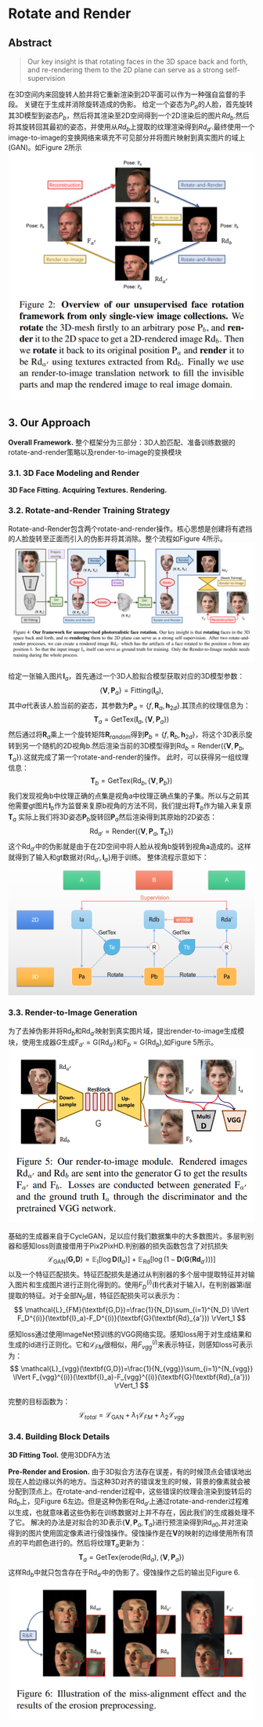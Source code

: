 # Rotate and Render

## Abstract
> Our key insight is that rotating faces in the 3D space back and forth, and re-rendering them to the 2D plane can serve as a strong self-supervision
> 
在3D空间内来回旋转人脸并将它重新渲染到2D平面可以作为一种强自监督的手段。
关键在于生成并消除旋转造成的伪影。
给定一个姿态为$P_a$的人脸，首先旋转其3D模型到姿态$P_b$，然后将其渲染至2D空间得到一个2D渲染后的图片$Rd_b$.然后将其旋转回其最初的姿态，并使用从$Rd_b$上提取的纹理渲染得到$Rd_{a'}$.最终使用一个image-to-image的变换网络来填充不可见部分并将图片映射到真实图片的域上(GAN)。如Figure 2所示
![Figure 2](2.png "Figure 2")


## 3. Our Approach
**Overall Framework.** 整个框架分为三部分：3D人脸匹配、准备训练数据的rotate-and-render策略以及render-to-image的变换模块
### 3.1. 3D Face Modeling and Render
**3D Face Fitting.** 
**Acquiring Textures.**
**Rendering.**

### 3.2. Rotate-and-Render Training Strategy
Rotate-and-Render包含两个rotate-and-render操作。核心思想是创建将有遮挡的人脸旋转至正面而引入的伪影并将其消除。整个流程如Figure 4所示。
![Figure 4](4.png "Figure 4")

给定一张输入图片$\textbf{I}_a$，首先通过一个3D人脸拟合模型获取对应的3D模型参数：
$$
\{\textbf{V},\textbf{P}_a\}=\text{Fitting}(\textbf{I}_a),
$$
其中$a$代表该人脸当前的姿态，其参数为$\textbf{P}_a=\{f,\textbf{R}_a,\textbf{h}_{2d}\}$.其顶点的纹理信息为：
$$
\textbf{T}_a=\text{GetTex}(\textbf{I}_a,\{\textbf{V},\textbf{P}_a\})
$$
然后通过将$\textbf{R}_a$乘上一个旋转矩阵$\textbf{R}_{random}$得到$\textbf{P}_b=\{f,\textbf{R}_b,\textbf{h}_{2d}\}$，将这个3D表示旋转到另一个随机的2D视角b.然后渲染当前的3D模型得到$\text{Rd}_b=\text{Render}(\{\textbf{V},\textbf{P}_b,\textbf{T}_a\})$.这就完成了第一个rotate-and-render的操作。
此时，可以获得另一组纹理信息：
$$
\textbf{T}_b=\text{GetTex}(\text{Rd}_b,\{\textbf{V},\textbf{P}_b\})
$$
我们发现视角b中纹理正确的点集是视角a中纹理正确点集的子集。所以与之前其他需要gt图片$\textbf{I}_b$作为监督来复原b视角的方法不同，我们提出将$\textbf{T}_b$作为输入来复原$\textbf{T}_a$
实际上我们将3D姿态$\textbf{P}_b$旋转回$\textbf{P}_a$然后渲染得到其原始的2D姿态：
$$
\text{Rd}_{a'}=\text{Render}(\{\textbf{V},\textbf{P}_a,\textbf{T}_b\})
$$
这个$\text{Rd}_{a'}$中的伪影就是由于在2D空间中将人脸从视角b旋转到视角a造成的。这样就得到了输入和gt数据对$\{\text{Rd}_{a'}, \textbf{I}_a\}$用于训练。
整体流程示意如下：
![P1](P1.png "P1")

### 3.3. Render-to-Image Generation
为了去掉伪影并将$\text{Rd}_b$和$\text{Rd}_{a'}$映射到真实图片域，提出render-to-image生成模块，使用生成器$G$生成$\text{F}_{a'}=\text{G}(\text{Rd}_{a'})$和$\text{F}_{b}=\text{G}(\text{Rd}_{b})$,如Figure 5所示。
![Figure 5](5.png "Figure 5")

基础的生成器来自于CycleGAN，足以应付我们数据集中的大多数图片。多层判别器和感知loss则直接借用于Pix2PixHD.判别器的损失函数包含了对抗损失
$$
\mathcal{L}_{\text{GAN}}(\textbf{G,D})=\mathbb{E}_{\text{I}}[\log \textbf{D}(\textbf{I}_a)]+\mathbb{E}_{\text{Rd}}[\log (1-\textbf{D}(\textbf{G}(\textbf{Rd}_{a'})))]
$$
以及一个特征匹配损失。特征匹配损失是通过从判别器的多个层中提取特征并对输入图片和生成图片进行正则化得到的。使用$F_D^{(i)}(\textbf{I})$代表对于输入I，在判别器第i层提取的特征。对于全部$N_D$层，特征匹配损失可以表示为：
$$
\mathcal{L}_{FM}(\textbf{G,D})=\frac{1}{N_D}\sum_{i=1}^{N_D} \lVert F_D^{(i)}(\textbf{I}_a)-F_D^{(i)}(\textbf{G}(\textbf{Rd}_{a'})) \rVert_1
$$

感知loss通过使用ImageNet预训练的VGG网络实现。感知loss用于对生成结果和生成的id进行正则化。它和$\mathcal{L}_{FM}$很相似，用$F_{vgg}^{(i)}$来表示特征，则感知loss可表示为：
$$
\mathcal{L}_{vgg}(\textbf{G,D})=\frac{1}{N_{vgg}}\sum_{i=1}^{N_{vgg}} \lVert F_{vgg}^{(i)}(\textbf{I}_a)-F_{vgg}^{(i)}(\textbf{G}(\textbf{Rd}_{a'})) \rVert_1
$$

完整的目标函数为：
$$
\mathcal{L}_{total}=\mathcal{L}_{\text{GAN}}+\lambda_1\mathcal{L}_{FM}+\lambda_2\mathcal{L}_{vgg}
$$

### 3.4. Building Block Details
**3D Fitting Tool.** 使用3DDFA方法

**Pre-Render and Erosion.** 由于3D拟合方法存在误差，有的时候顶点会错误地出现在人脸边缘以外的地方。当这种3D对齐的错误发生的时候，背景的像素就会被分配到顶点上。在rotate-and-render过程中，这些错误的纹理会渲染到旋转后的$\text{Rd}_b$上，见Figure 6左边。但是这种伪影在$\text{Rd}_{a'}$上通过rotate-and-render过程难以生成，也就意味着这些伪影在训练数据对上并不存在，因此我们的生成器处理不了它。
解决的办法是对拟合的3D表示$\{\textbf{V}, \textbf{P}_a,\textbf{T}_a\}$进行预渲染得到$\text{Rd}_{a0}$,并对渲染得到的图片使用固定像素进行侵蚀操作。侵蚀操作是在$\textbf{V}$的映射的边缘使用所有顶点的平均颜色进行的。然后将纹理$\textbf{T}_a$更新为：
$$
\textbf{T}_a=\text{GetTex}(\text{erode}(\text{Rd}_a),\{\textbf{V}, \textbf{P}_a\})
$$
这样$\text{Rd}_b$中就只包含存在于$\text{Rd}_{a'}$中的伪影了。侵蚀操作之后的输出见Figure 6.
![Figure 6](6.png "Figure 6")
